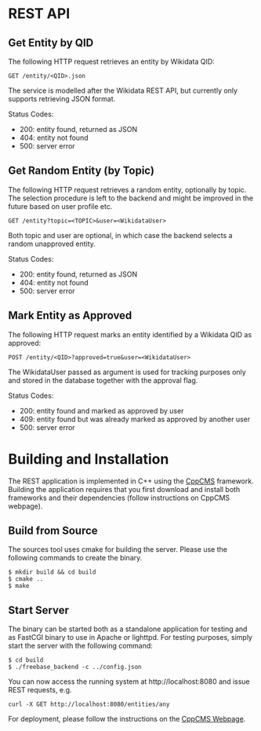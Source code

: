 # REST API

## Get Entity by QID

The following HTTP request retrieves an entity by Wikidata QID:

    GET /entity/<QID>.json
      
The service is modelled after the Wikidata REST API, but currently only supports retrieving JSON format.
    
Status Codes:

  * 200: entity found, returned as JSON
  * 404: entity not found
  * 500: server error


## Get Random Entity (by Topic)

The following HTTP request retrieves a random entity, optionally by topic. The selection procedure is
left to the backend and might be improved in the future based on user profile etc.

    GET /entity?topic=<TOPIC>&user=<WikidataUser>
      
Both topic and user are optional, in which case the backend selects a random unapproved entity.
    
Status Codes:

  * 200: entity found, returned as JSON
  * 404: entity not found
  * 500: server error

## Mark Entity as Approved

The following HTTP request marks an entity identified by a Wikidata QID as approved:

    POST /entity/<QID>?approved=true&user=<WikidataUser>
    
The WikidataUser passed as argument is used for tracking purposes only and stored in the database together with
the approval flag.
   
Status Codes:

  * 200: entity found and marked as approved by user <WikidataUser>
  * 409: entity found but was already marked as approved by another user
  * 500: server error
  
 
# Building and Installation

The REST application is implemented in C++ using the [CppCMS](http://cppcms.com/) framework. Building the
application requires that you first download and install both frameworks and their dependencies (follow 
instructions on CppCMS webpage).

## Build from Source

The sources tool uses cmake for building the server. Please use the following commands to create the binary.

    $ mkdir build && cd build
    $ cmake ..
    $ make
    
## Start Server
    
The binary can be started both as a standalone application for testing and as FastCGI binary to use in
Apache or lighttpd. For testing purposes, simply start the server with the following command:
    
    $ cd build
    $ ./freebase_backend -c ../config.json    
    
You can now access the running system at http://localhost:8080 and issue REST requests, e.g.

    curl -X GET http://localhost:8080/entities/any

For deployment, please follow the instructions on the [CppCMS Webpage](http://cppcms.com/).    